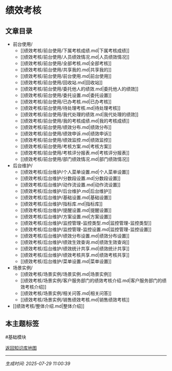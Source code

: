 # 绩效考核

## 文章目录
- 前台使用/
  - [[绩效考核/前台使用/下属考核成绩.md|下属考核成绩]]
  - [[绩效考核/前台使用/人员绩效情况.md|人员绩效情况]]
  - [[绩效考核/前台使用/全部考核.md|全部考核]]
  - [[绩效考核/前台使用/共享我的.md|共享我的]]
  - [[绩效考核/前台使用/前台使用.md|前台使用]]
  - [[绩效考核/前台使用/回收站.md|回收站]]
  - [[绩效考核/前台使用/委托他人的绩效.md|委托他人的绩效]]
  - [[绩效考核/前台使用/委托设置.md|委托设置]]
  - [[绩效考核/前台使用/已办考核.md|已办考核]]
  - [[绩效考核/前台使用/待处理考核.md|待处理考核]]
  - [[绩效考核/前台使用/我代处理的绩效.md|我代处理的绩效]]
  - [[绩效考核/前台使用/我的考核成绩.md|我的考核成绩]]
  - [[绩效考核/前台使用/绩效分布.md|绩效分布]]
  - [[绩效考核/前台使用/绩效申诉.md|绩效申诉]]
  - [[绩效考核/前台使用/绩效监控.md|绩效监控]]
  - [[绩效考核/前台使用/考核方案.md|考核方案]]
  - [[绩效考核/前台使用/考核评分报表.md|考核评分报表]]
  - [[绩效考核/前台使用/部门绩效情况.md|部门绩效情况]]
- 后台维护/
  - [[绩效考核/后台维护/个人菜单设置.md|个人菜单设置]]
  - [[绩效考核/后台维护/分数段设置.md|分数段设置]]
  - [[绩效考核/后台维护/动作流设置.md|动作流设置]]
  - [[绩效考核/后台维护/后台维护.md|后台维护]]
  - [[绩效考核/后台维护/基础设置.md|基础设置]]
  - [[绩效考核/后台维护/指标库.md|指标库]]
  - [[绩效考核/后台维护/提醒设置.md|提醒设置]]
  - [[绩效考核/后台维护/方案设置.md|方案设置]]
  - [[绩效考核/后台维护/监控管理-监控类型.md|监控管理-监控类型]]
  - [[绩效考核/后台维护/监控管理-监控设置.md|监控管理-监控设置]]
  - [[绩效考核/后台维护/绩效分布设置.md|绩效分布设置]]
  - [[绩效考核/后台维护/绩效生效查询.md|绩效生效查询]]
  - [[绩效考核/后台维护/绩效统计共享.md|绩效统计共享]]
  - [[绩效考核/后台维护/绩效考核共享.md|绩效考核共享]]
  - [[绩效考核/后台维护/菜单设置.md|菜单设置]]
- 场景实例/
  - [[绩效考核/场景实例/场景实例.md|场景实例]]
  - [[绩效考核/场景实例/客户服务部门的绩效考核介绍.md|客户服务部门的绩效考核介绍]]
  - [[绩效考核/场景实例/相关问答.md|相关问答]]
  - [[绩效考核/场景实例/销售绩效考核.md|销售绩效考核]]
- [[绩效考核/整体介绍.md|整体介绍]]

## 本主题标签
#基础模块 

[返回知识库地图](知识库地图.md)

---
*生成时间: 2025-07-29 11:00:39*